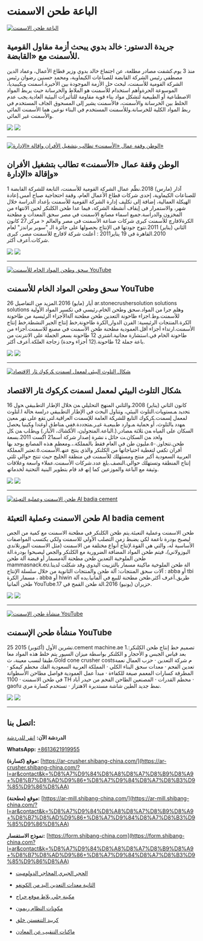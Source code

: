 # الباعة طحن الاسمنت

<a href="https://swt.shibang-china.com/?l=ar&img&k=%D8%A7%D9%84%D8%A8%D8%A7%D8%B9%D8%A9+%D8%B7%D8%AD%D9%86+%D8%A7%D9%84%D8%A7%D8%B3%D9%85%D9%86%D8%AA" target="_blank">![الباعة طحن الاسمنت](http://static.shibang-china.com/all-800x300/1243.jpg)</a>

## جريدة الدستور: خالد بدوي يبحث أزمة مقاول القومية للأسمنت مع «القابضة.
منذ 3 يوم.كشفت مصادر مطلعة، عن اجتماع خالد بدوي وزير قطاع الأعمال، وعماد الدين مصطفي رئيس الشركة القابضة للصناعات الكيماوية، ومحمد حسنين رضوان رئيس الشركة القومية للأسمنت، لبحث حل الأزمة الموجودة بين الأخيرة.أسمنت ويكيبيديا، الموسوعة الحرةوأهم استخدام للأسمنت هو الملاط والخرسانة حيث يربط المواد الاصطناعية أو الطبيعية لتشكل مواد بناء قوية مقاومة للتأثيرات البيئية العادية.يجب عدم الخلط بين الخرسانة والأسمنت، فالأسمنت يشير إلى المسحوق الجاف المستخدم في ربط المواد الكلية للخرسانة.وللأسمنت المستخدم في البناء نوعين هما الأسمنت المائي والأسمنت غير المائي.


<a href="https://whatsapp.shibangsoft.com/WhatsApp.php" target="_blank" title="WhatsApp">![](http://static.shibang-china.com/icon/whatsapp.png)</a> <a href="https://swt.shibang-china.com/?l=ar&icon&k=%D8%A7%D9%84%D8%A8%D8%A7%D8%B9%D8%A9+%D8%B7%D8%AD%D9%86+%D8%A7%D9%84%D8%A7%D8%B3%D9%85%D9%86%D8%AA" target="_blank">![](http://static.shibang-china.com/icon/chat-ar.png)</a>

---

<a href="https://swt.shibang-china.com/?l=ar&img&k=%D8%A7%D9%84%D8%A8%D8%A7%D8%B9%D8%A9+%D8%B7%D8%AD%D9%86+%D8%A7%D9%84%D8%A7%D8%B3%D9%85%D9%86%D8%AA" target="_blank">![الوطن  وقفة عمال «الأسمنت» تطالب بتشغيل الأفران وإقالة «الإدارة»](http://static.shibang-china.com/all-800x300/1276.jpg)</a>

## الوطن  وقفة عمال «الأسمنت» تطالب بتشغيل الأفران وإقالة «الإدارة»
1 آذار (مارس) 2018.نظّم عمال الشركة القومية للأسمنت، التابعة للشركة القابضة للصناعات الكيماوية، إحدى شركات قطاع الأعمال العام، وقفة احتجاجية صباح أمس.إعادة الهيكلة العمالية، إضافة إلى تكليف إدارة الشركة القومية للأسمنت بإعداد الدراسة خلال شهر، والاستمرار فى إيقاف أنشطة الشركة، فيما عدا طحن الكلنكر لحين الانتهاء من المخزون والدراسة.جميع اسماء مصانع الاسمنت في مصر سحق المعدات و مطحنة الكرةلافارﭺ للأسمنت كبرى شركات صناعة الأسمنت فى مصر والعالم &lt; مركز.27 كانون الثاني (يناير) 2011.تتوج جودتها فى الإنتاج بحصولها على جائزة الـ &quot;سوبر براندز&quot; لعام 2010.القاهرة فى 19 يناير2011 : أعلنت شركة لافارﭺ للأسمنت مصر، كبرى شركات.أعرف أكثر.


<a href="https://whatsapp.shibangsoft.com/WhatsApp.php" target="_blank" title="WhatsApp">![](http://static.shibang-china.com/icon/whatsapp.png)</a> <a href="https://swt.shibang-china.com/?l=ar&icon&k=%D8%A7%D9%84%D8%A8%D8%A7%D8%B9%D8%A9+%D8%B7%D8%AD%D9%86+%D8%A7%D9%84%D8%A7%D8%B3%D9%85%D9%86%D8%AA" target="_blank">![](http://static.shibang-china.com/icon/chat-ar.png)</a>

---

<a href="https://swt.shibang-china.com/?l=ar&img&k=%D8%A7%D9%84%D8%A8%D8%A7%D8%B9%D8%A9+%D8%B7%D8%AD%D9%86+%D8%A7%D9%84%D8%A7%D8%B3%D9%85%D9%86%D8%AA" target="_blank">![سحق وطحن المواد الخام للأسمنت YouTube](http://static.shibang-china.com/all-800x300/1051.jpg)</a>

## سحق وطحن المواد الخام للأسمنت YouTube
26 أيار (مايو) 2016.المزيد من التفاصيل ar.stonecrushersolution solutions solutions وهلم جرا من المواد.سحق وطحن الخام.رئيسي في تكسير المواد الأولية للأسمنت.وط.اجزاء طاحونة التعدين طحن مطحنة آلةالأجزاء الرئيسية من طاحونة الكرة.المنتجات الرئيسية: الفرن الدوار,الكرة طاحونة,خط إنتاج الجير النشطة,خط إنتاج الأسمنت.ارتداء أجزاء أقل.العمودية مطحنة طحن الأسمنت في مصنع للاسمنت.أجزاء من طاحونة الخام في.استشارة مجانية.اشتري 12 طاحونة بسعر الجملة على الانترنت من باعة جملة 12 طاحونة.(12 أجزاء وحدة) زجاجة العلكة.أعرف أكثر.


<a href="https://whatsapp.shibangsoft.com/WhatsApp.php" target="_blank" title="WhatsApp">![](http://static.shibang-china.com/icon/whatsapp.png)</a> <a href="https://swt.shibang-china.com/?l=ar&icon&k=%D8%A7%D9%84%D8%A8%D8%A7%D8%B9%D8%A9+%D8%B7%D8%AD%D9%86+%D8%A7%D9%84%D8%A7%D8%B3%D9%85%D9%86%D8%AA" target="_blank">![](http://static.shibang-china.com/icon/chat-ar.png)</a>

---

<a href="https://swt.shibang-china.com/?l=ar&img&k=%D8%A7%D9%84%D8%A8%D8%A7%D8%B9%D8%A9+%D8%B7%D8%AD%D9%86+%D8%A7%D9%84%D8%A7%D8%B3%D9%85%D9%86%D8%AA" target="_blank">![ﺸﻜﺎل ﺍﻟﺘﻠﻭﺙ ﺍﻟﺒﻴﺌﻲ ﻟﻤﻌﻤل ﺍﺴﻤﻨﺕ ﻜﺭﻜﻭﻙ ﺜﺎﺭ ﺍﻻﻗﺘﺼﺎﺩ](http://static.shibang-china.com/all-800x300/1415.jpg)</a>

## ﺸﻜﺎل ﺍﻟﺘﻠﻭﺙ ﺍﻟﺒﻴﺌﻲ ﻟﻤﻌﻤل ﺍﺴﻤﻨﺕ ﻜﺭﻜﻭﻙ ﺜﺎﺭ ﺍﻻﻗﺘﺼﺎﺩ
16 كانون الثاني (يناير) 2008.ﻭﺍﻟﺜﺎﻨﻲ ﺍﻟﻤﻨﻬﺞ ﺍﻟﺘﺤﻠﻴﻠﻲ ﻤﻥ ﺨﻼل ﺍﻹﻁﺎﺭ ﺍﻟﺘﻁﺒﻴﻘﻲ ﺤﻭل ﺘﺤﺩﻴﺩ ﻤـﺴﺘﻭﻴﺎﺕ.ﺍﻟﺘﻠﻭﺙ ﺍﻟﺒﻴﺌﻲ، ﻭﺘﻨﺎﻭل ﺍﻟﺒﺤﺙ ﻓﻲ ﺍﻹﻁﺎﺭ ﺍﻟﺘﻁﺒﻴﻘﻲ ﺩﺭﺍﺴﺔ ﺤﺎﻟﺔ ﺍ.ﻟﺘﻠﻭﺙ ﻟﻤﻌﻤل ﺇﺴﻤﻨﺕ.ﻜﺭﻜﻭﻙ ﺍﻟﺘﺎﺒﻊ ﻟﻠﺸﺭﻜﺔ ﺍﻟﻌﺎﻤﺔ ﻟﻺﺴﻤﻨﺕ ﺍﻟﻌﺭﺍﻗﻴﺔ.ﻟﺘﻲ ﺘﻘﻊ ﻋﻠﻰ ﻨﻬﺭ ﻤﻌﻴﻥ ﻤﻬﺩﺩ ﺒﺎﻟﺘﻠﻭﺙ، ﺃﻭ ﺤﻤﺎﻴﺔ ﻤـﻭﺍﺭﺩ ﻁﺒﻴﻌﻴـﺔ ﻏﻴـﺭ.ﻤﺘﺠﺩﺩﺓ.ﻓﻔﻲ ﻤﻨﺎﻁﻕ ﺃﻭﻏﻨﺩﺍ ﻭﻜﻴﻨﻴﺎ ﻴﺤﺼل ﺍﻟﺴﻜﺎﻥ ﻋﻠﻰ ﺍﻟﻤﻴﺎﻩ ﻤﻥ ﺜﻼﺜﺔ ﻤﺼﺎﺩﺭ.(.ﺍﻟﺒﺎﻋﺔ.ﺍﻟﻤﺘﺠﻭﻟﻴﻥ، ﺍﻷﻜﺸﺎﻙ، ﺍﻵﺒﺎﺭ.) ﻭﻴﻁﻠﺏ ﻤﻥ ﻜل ﻭﺍﺤﺩ ﻤﻥ ﺍﻟﺴﻜﺎﻥ.ﺖ ﺣﺎﺋﻞ ﻨ ﻧﺸﺮة إﺻﺪار ﺷﺮﻛﺔ أﺳﻤ21 اگست 2011.ﺑﺴﻌﺔ ﻃﺤﻦ.ﺗﺘﺠﺎوز.٥٠.ﻣﻠﯿﻮن ﻃﻦ ﻓﻲ اﻟﻌﺎم ﻓﻘﻂ ﺑﺎﻟﻤﻤﻠﻜﺔ.،.وﻣﻌﻈﻢ ھﺬه اﻟﻤﺼﺎﻧﻊ ﯾﻮﺟﺪ ﺑﮭﺎ أﻓﺮان ﺗﻜﻔﻲ ﻟﺘﻐﻄﯿﺔ اﺣﺘﯿﺎﺟﺎﺗﮭﺎ ﻣﻦ اﻟﻜﻠﻨﻜﺮ واﻟﺬي ﯾﻨﺘﺞ ﻋﻨﮫ.اﻷﺳﻤﻨﺖ.٥.ﺗﻌﺘﺒﺮ اﻟﻤﻤﻠﻜﺔ اﻟﻌﺮﺑﯿﺔ اﻟﺴﻌﻮدﯾﺔ أﻛﺒﺮ ﻣﻨﺘﺞ وﻣﺴﺘﮭﻠﻚ ﻟﻸﺳﻤﻨﺖ ﻓﻲ ﻣﻨﻄﻘﺔ اﻟﺨﻠﯿﺞ ﺣﯿﺚ ﺗﻨﺘﺞ ﺣﻮاﻟﻲ ﺛﻠﺜﻲ إﻧﺘﺎج اﻟﻤﻨﻄﻘﺔ وﺗﺴﺘﮭﻠﻚ ﺣﻮاﻟﻲ.اﻟﻨﺼﻒ.ﺑﻠﻎ ﻋﺪد.ﺷﺮﻛﺎت اﻷﺳﻤﻨﺖ.ﻋﻤﻼء واﺳﻌﺔ وﻋﻼﻗﺎت وﺛﯿﻘﺔ ﻣﻊ اﻟﺒﺎﻋﺔ واﻟﻤﻮزﻋﯿﻦ ﻛﻤﺎ إﻧﮫ ﻗﺪ ﻗﺎم ﺑﺘﻄﻮﯾﺮ اﻟﺒﻨﯿﺔ اﻟﺘﺤﺘﯿﺔ ﻟﺨﺪﻣﺎﺗﮫ.


<a href="https://whatsapp.shibangsoft.com/WhatsApp.php" target="_blank" title="WhatsApp">![](http://static.shibang-china.com/icon/whatsapp.png)</a> <a href="https://swt.shibang-china.com/?l=ar&icon&k=%D8%A7%D9%84%D8%A8%D8%A7%D8%B9%D8%A9+%D8%B7%D8%AD%D9%86+%D8%A7%D9%84%D8%A7%D8%B3%D9%85%D9%86%D8%AA" target="_blank">![](http://static.shibang-china.com/icon/chat-ar.png)</a>

---

<a href="https://swt.shibang-china.com/?l=ar&img&k=%D8%A7%D9%84%D8%A8%D8%A7%D8%B9%D8%A9+%D8%B7%D8%AD%D9%86+%D8%A7%D9%84%D8%A7%D8%B3%D9%85%D9%86%D8%AA" target="_blank">![طحن الاسمنت وعملية التعبئة Al badia cement](http://static.shibang-china.com/all-800x300/302.jpg)</a>

## طحن الاسمنت وعملية التعبئة Al badia cement
طحن الاسمنت وعملية التعبئة.يتم طحن الكلنكر في مطحنة الاسمنت مع كمية من الجص ليصبح بودرة ناعمة لكي يضبط زمن التصلب الأولي للاسمنت ولكي يكتسب المواصفات الأساسية له، والتي هي القوة.لإنتاج أنواع مختلفة من الاسمنت (مثل الاسمنت البورتلاندي البوزولاني)، فيتم طحن المواد المضافة الضرورية مع الكلنكر والجص ليصبحوا بودرة.الة طحن الملوخية التعدين طحن مطحنة آلةمسمار أو قبضة آلة طحن mammasnack.eu.الة طحن الملوخية ماكينة مسمار بالتزييت اليدوي وقد شكلت لدينا آلات سحق المنتجات: آلة طحن والمنتجات الثانوية من خلال سلسلة الإنتاج : abba أو tbi مسمار الكرة ، abba أو hiwin طريق.أعرف أكثر.طحن مطحنة للبيع في ألمانيا.يده آلة طحن ألمانيا YouTube.17 حزيران (يونيو) 2016.الة طحن القمح في.


<a href="https://whatsapp.shibangsoft.com/WhatsApp.php" target="_blank" title="WhatsApp">![](http://static.shibang-china.com/icon/whatsapp.png)</a> <a href="https://swt.shibang-china.com/?l=ar&icon&k=%D8%A7%D9%84%D8%A8%D8%A7%D8%B9%D8%A9+%D8%B7%D8%AD%D9%86+%D8%A7%D9%84%D8%A7%D8%B3%D9%85%D9%86%D8%AA" target="_blank">![](http://static.shibang-china.com/icon/chat-ar.png)</a>

---

<a href="https://swt.shibang-china.com/?l=ar&img&k=%D8%A7%D9%84%D8%A8%D8%A7%D8%B9%D8%A9+%D8%B7%D8%AD%D9%86+%D8%A7%D9%84%D8%A7%D8%B3%D9%85%D9%86%D8%AA" target="_blank">![منشأة طحن الإسمنت YouTube](http://static.shibang-china.com/all-800x300/1089.jpg)</a>

## منشأة طحن الإسمنت YouTube
25 تشرين الأول (أكتوبر) 2015.cement machine.ae 1.تصميم خط إنتاج طحن الكلنكر: بعد قياس الجبس و الأحجار و الكلنكر بواسطة ميزان السيور يتم خلط هذه المواد معا طبقا لنسب معينة، ث.Gold cone crusher costsم شركة التعدين &middot; حزب العمال نعمة تعدين الفحم &middot; معدات سحق البناء الكلي &middot; المملكة العربية السعودية الفك محطم كيمكو &middot; المطرقة كسارات المعمم صيغة للكفاءة &middot; مبدأ عمل العمودية فواصل مطاحن الأسطوانة في طحن الاسمنت &middot; 1100 TH محطم القدرات &middot; المصنعين الطاحن الفحم من حيدر أباد &middot; gaofu نمط جديد الطين شاشة مستديرة الاهتزاز &middot; تستخدم كسارة مري.


<a href="https://whatsapp.shibangsoft.com/WhatsApp.php" target="_blank" title="WhatsApp">![](http://static.shibang-china.com/icon/whatsapp.png)</a> <a href="https://swt.shibang-china.com/?l=ar&icon&k=%D8%A7%D9%84%D8%A8%D8%A7%D8%B9%D8%A9+%D8%B7%D8%AD%D9%86+%D8%A7%D9%84%D8%A7%D8%B3%D9%85%D9%86%D8%AA" target="_blank">![](http://static.shibang-china.com/icon/chat-ar.png)</a>

---
## اتصل بنا:

**الدردشة الآن:** [انقر للدردشة](https://swt.shibang-china.com?l=ar&contact&k=%D8%A7%D9%84%D8%A8%D8%A7%D8%B9%D8%A9+%D8%B7%D8%AD%D9%86+%D8%A7%D9%84%D8%A7%D8%B3%D9%85%D9%86%D8%AA)

**WhatsApp:**  [+8613621919955](https://whatsapp.shibangsoft.com/WhatsApp.php)

**موقع (كسارة):** [https://ar-crusher.shibang-china.com/](https://ar-crusher.shibang-china.com/?l=ar&contact&k=%D8%A7%D9%84%D8%A8%D8%A7%D8%B9%D8%A9+%D8%B7%D8%AD%D9%86+%D8%A7%D9%84%D8%A7%D8%B3%D9%85%D9%86%D8%AA)

**موقع (مطحنة):** [https://ar-mill.shibang-china.com/](https://ar-mill.shibang-china.com/?l=ar&contact&k=%D8%A7%D9%84%D8%A8%D8%A7%D8%B9%D8%A9+%D8%B7%D8%AD%D9%86+%D8%A7%D9%84%D8%A7%D8%B3%D9%85%D9%86%D8%AA)

**نموذج الاستفسار:** [https://form.shibang-china.com](https://form.shibang-china.com?l=ar&contact&k=%D8%A7%D9%84%D8%A8%D8%A7%D8%B9%D8%A9+%D8%B7%D8%AD%D9%86+%D8%A7%D9%84%D8%A7%D8%B3%D9%85%D9%86%D8%AA)

* [الحجر الجيري المحاجر الدولوميت](../24/%D8%A7%D9%84%D8%AD%D8%AC%D8%B1%20%D8%A7%D9%84%D8%AC%D9%8A%D8%B1%D9%8A%20%D8%A7%D9%84%D9%85%D8%AD%D8%A7%D8%AC%D8%B1%20%D8%A7%D9%84%D8%AF%D9%88%D9%84%D9%88%D9%85%D9%8A%D8%AA.md)

* [الثانية معدات التعدين اليد من الكونغو](../25/%D8%A7%D9%84%D8%AB%D8%A7%D9%86%D9%8A%D8%A9%20%D9%85%D8%B9%D8%AF%D8%A7%D8%AA%20%D8%A7%D9%84%D8%AA%D8%B9%D8%AF%D9%8A%D9%86%20%D8%A7%D9%84%D9%8A%D8%AF%20%D9%85%D9%86%20%D8%A7%D9%84%D9%83%D9%88%D9%86%D8%BA%D9%88.md)

* [مكينة جلي بلاط موقع حراج](../21/%D9%85%D9%83%D9%8A%D9%86%D8%A9%20%D8%AC%D9%84%D9%8A%20%D8%A8%D9%84%D8%A7%D8%B7%20%D9%85%D9%88%D9%82%D8%B9%20%D8%AD%D8%B1%D8%A7%D8%AC.md)

* [مكونات النظام ريمون](../22/%D9%85%D9%83%D9%88%D9%86%D8%A7%D8%AA%20%D8%A7%D9%84%D9%86%D8%B8%D8%A7%D9%85%20%D8%B1%D9%8A%D9%85%D9%88%D9%86.md)

* [كربيد التنغستن خلق](../24/%D9%83%D8%B1%D8%A8%D9%8A%D8%AF%20%D8%A7%D9%84%D8%AA%D9%86%D8%BA%D8%B3%D8%AA%D9%86%20%D8%AE%D9%84%D9%82.md)

* [ماكنات التنقيب عن المعادن](../22/%D9%85%D8%A7%D9%83%D9%86%D8%A7%D8%AA%20%D8%A7%D9%84%D8%AA%D9%86%D9%82%D9%8A%D8%A8%20%D8%B9%D9%86%20%D8%A7%D9%84%D9%85%D8%B9%D8%A7%D8%AF%D9%86.md)
